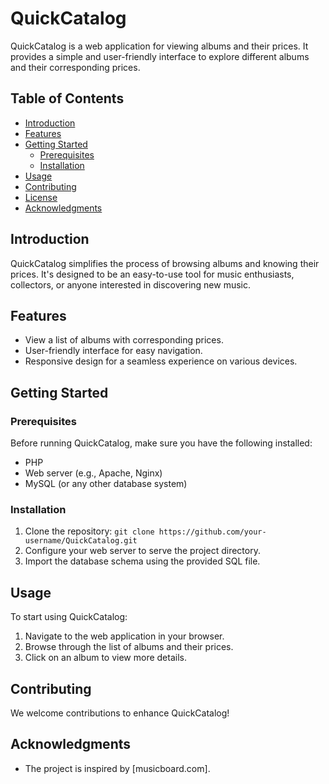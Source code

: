 # QuickCatalog

QuickCatalog is a web application for viewing albums and their prices. It provides a simple and user-friendly interface to explore different albums and their corresponding prices.

## Table of Contents

- [Introduction](#introduction)
- [Features](#features)
- [Getting Started](#getting-started)
  - [Prerequisites](#prerequisites)
  - [Installation](#installation)
- [Usage](#usage)
- [Contributing](#contributing)
- [License](#license)
- [Acknowledgments](#acknowledgments)

## Introduction

QuickCatalog simplifies the process of browsing albums and knowing their prices. It's designed to be an easy-to-use tool for music enthusiasts, collectors, or anyone interested in discovering new music.

## Features

- View a list of albums with corresponding prices.
- User-friendly interface for easy navigation.
- Responsive design for a seamless experience on various devices.

## Getting Started

### Prerequisites

Before running QuickCatalog, make sure you have the following installed:

- PHP
- Web server (e.g., Apache, Nginx)
- MySQL (or any other database system)

### Installation

1. Clone the repository: `git clone https://github.com/your-username/QuickCatalog.git`
2. Configure your web server to serve the project directory.
3. Import the database schema using the provided SQL file.

## Usage

To start using QuickCatalog:

1. Navigate to the web application in your browser.
2. Browse through the list of albums and their prices.
3. Click on an album to view more details.

## Contributing

We welcome contributions to enhance QuickCatalog!


## Acknowledgments

- The project is inspired by [musicboard.com].
